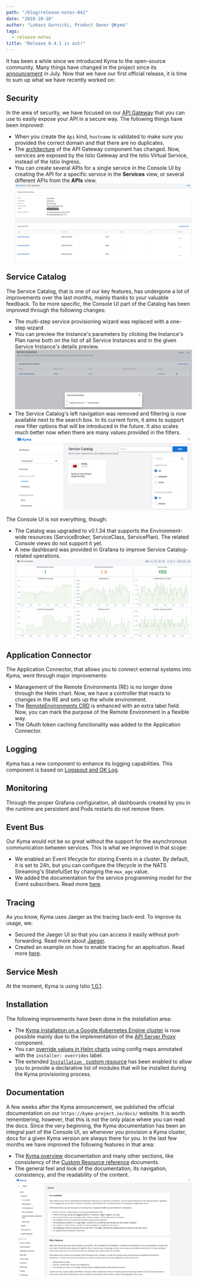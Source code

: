 ```yaml
---
path: "/blog/release-notes-041"
date: "2018-10-10"
author: "Lukasz Gornicki, Product Owner @Kyma"
tags:
  - release-notes
title: "Release 0.4.1 is out!"
---
```


 It has been a while since we introduced Kyma to the open-source community. Many things have changed in the project since its [announcement](/blog/introducing-project-kyma) in July.
Now that we have our first official release, it is time to sum up what we have recently worked on:

## Security

In the area of security, we have focused on our [API Gateway](/docs/latest/components/api-gateway) that you can use to easily expose your API in a secure way. The following things have been improved:
* When you create the `Api` kind, `hostname` is validated to make sure you provided the correct domain and that there are no duplicates.
* The [architecture](/docs/latest/components/api-gateway#architecture-architecture) of the API Gateway component has changed. Now, services are exposed by the Istio Gateway and the Istio Virtual Service, instead of the Istio Ingress.
* You can create several APIs for a single service in the Console UI by creating the API for a specific service in the **Services** view, or several different APIs from the **APIs** view.
![](./assets/multi-api.png)


## Service Catalog

The Service Catalog, that is one of our key features, has undergone a lot of improvements over the last months, mainly thanks to your valuable feedback. To be more specific, the Console UI part of the Catalog has been improved through the following changes:
- The multi-step service provisioning wizard was replaced with a one-step wizard
- You can preview the Instance's parameters by clicking the Instance's Plan name both on the list of all Service Instances and in the given Service Instance's details preview.
![](./assets/instance_params.png)
- The Service Catalog's left navigation was removed and filtering is now available next to the search box. In its current form, it aims to support new filter options that will be introduced in the future. It also scales much better now when there are many values provided in the filters.
![](./assets/filter.png)

The Console UI is not everything, though:
- The Catalog was upgraded to v0.1.34 that supports the Environment-wide resources (ServiceBroker, ServiceClass, ServicePlan). The related Console views do not support it yet.
- A new dashboard was provided in Grafana to improve Service Catalog-related operations.
![](./assets/sc_grafana_dashboard.png)

## Application Connector

The Application Connector, that allows you to connect external systems into Kyma, went through major improvements:
- Management of the Remote Environments (RE) is no longer done through the Helm chart. Now, we have a controller that reacts to changes in the RE and sets up the whole environment.
- The [RemoteEnvironments CRD](/docs/latest/components/application-connector#custom-resource-remoteenvironment) is enhanced with an extra label field. Now, you can mark the purpose of the Remote Environment in a flexible way.
- The OAuth token caching functionality was added to the Application Connector.

## Logging

Kyma has a new component to enhance its logging capabilities. This component is based on [Logspout and OK Log](/docs/latest/components/logging).

## Monitoring

Through the proper Grafana configuration, all dashboards created by you in the runtime are persistent and Pods restarts do not remove them.

## Event Bus

Our Kyma would not be so great without the support for the asynchronous communication between services. This is what we improved in that scope:
- We enabled an Event lifecycle for storing Events in a cluster. By default, it is set to 24h, but you can configure the lifecycle in the NATS Streaming's StatefulSet by changing the `max_age` value.
- We added the documentation for the service programming model for the Event subscribers. Read more [here](/docs/latest/components/event-bus#details-service-programming-model).

## Tracing

As you know, Kyma uses Jaeger as the tracing back-end. To improve its usage, we:
- Secured the Jaeger UI so that you can access it easily without port-forwarding. Read more about [Jaeger](/docs/latest/components/tracing#overview-overview).
- Created an example on how to enable tracing for an application. Read more [here](https://github.com/kyma-project/examples/tree/master/example-tracing).

## Service Mesh

At the moment, Kyma is using Istio [1.0.1](https://istio.io/about/notes/1.0.1/).

## Installation

The following improvements have been done in the installation area:
- The [Kyma installation on a Google Kubernetes Engine cluster](/docs/latest/root/kyma#getting-started-install-kyma-on-a-gke-cluster) is now possible mainly due to the implementation of the [API Server Proxy](https://github.com/kyma-project/kyma/blob/master/components/apiserver-proxy/README.md) component.
- You can [override values in Helm charts](/docs/latest/root/kyma#getting-started-helm-overrides-for-kyma-installation) using config maps annotated with the `installer: overrides` label.
- The extended [`Installation ` custom resource](/docs/latest/root/kyma#custom-resource-installation) has been enabled to allow you to provide a declarative list of modules that will be installed during the Kyma provisioning process.

## Documentation

A few weeks after the Kyma announcement, we published the official documentation on our `https://kyma-project.io/docs/` website. It is worth remembering, however, that this is not the only place where you can read the docs. Since the very beginning, the Kyma documentation has been an integral part of the Console UI, so whenever you provision a Kyma cluster, docs for a given Kyma version are always there for you. In the last few months we have improved the following features in that area:
- The [Kyma overview](/docs/latest/root/kyma#overview-overview) documentation and many other sections, like consistency of the [Custom Resource reference](/docs/latest/components/service-catalog#custom-resource-custom-resource) documents.
- The general feel and look of the documentation, its navigation, consistency, and the readability of the content.
![](./assets/docs-ui.png)
